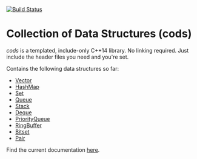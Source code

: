 [![Build Status](https://travis-ci.org/netromdk/cods.svg?branch=master)](https://travis-ci.org/netromdk/cods)

# Collection of Data Structures (cods)
*cods* is a templated, include-only C++14 library. No linking required. Just include the header files you need and you're set.

Contains the following data structures so far:
- [Vector](cods/Vector.h "Vector")
- [HashMap](cods/HashMap.h "HashMap")
- [Set](cods/Set.h "Set")
- [Queue](cods/Queue.h "Queue")
- [Stack](cods/Stack.h "Stack")
- [Deque](cods/Deque.h "Deque")
- [PriorityQueue](cods/PriorityQueue.h "PriorityQueue")
- [RingBuffer](cods/RingBuffer.h "RingBuffer")
- [Bitset](cods/Bitset.h "Bitset")
- [Pair](cods/Pair.h "Pair")

Find the current documentation [here](http://netromdk.github.io/cods/doc/html/).
